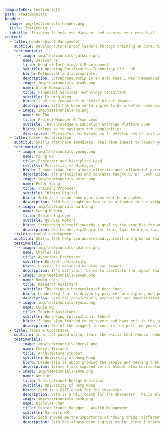 ```yaml
---
templateKey: testimonials
path: /testimonials
header:
  image: img/testimonials-header.png
  title: Testimonials
  subtitle: Training to help you discover and develop your potential
content:
  - title: Leadership & Management
    subtitle: Develop future-proof leaders through training on core, timeless leadership skills
    testimonials:
      - image: img/testimonials-jackson.png
        name: Jackson Ye
        title: Head of Technology & Development
        subtitle: Upspring Purification Technology Ltd., HK
        blurb: Methodical and appropriate.
        description: Entrepreneurship is an area that I was tremendously influenced by. Previously, the fear of failure was always something that held me back from pursuing my dreams. From the training I receivedout making them feeling discouraged. Ultimately, it is his oratory prowess, professional yet with a personal touch, perfected into a sublime concoction, which proves so effective in leading many others, like myself, to achieve our high, I learned to overcome that fear by placing my self-worth on something greater than achievements, circumstances or people. Doing so has liberated me to explore new opportunities and endeavors that I never believe was possible.
      - image: img/testimonials-grady.png
        name: Grady Kusmulyadi
        title: Financial Services Technology Consultant
        subtitle: EY Hong Kong
        blurb: I am now empowered to create bigger impact.
        description: Seth has been mentoring me to be a better communicator in the way I interact with others. He helped me to realise how much difference it would make if I were able to effectively deliver my ideas to people. He also guided me from time to time to come up with specific next steps, so that I would always have clear direction in my personal growth. All of these have led me to grow significantly in my professional skill over the past year so that I am now empowered to create bigger impact to people in my workplace and community.
      - image: img/testimonials-bo.png
        name: Bo Zhu
        title: Project Manager & Team Lead
        subtitle: The Knowledge & Education Exchange Platform CUHK
        blurb: Helped me to navigate the complexities.
        description: Globalplex has helped me to develop one of most important skills I need to lead my team - communication. I've benefited from learning verbal and written communication, along with the critical thinking that is necessary to know the most effective timing, emphasis, and structure of how to communicate. This has helped me to navigate the complexities of a large organization and motivate the team I work with day to day.
  - title: Career Acceleration
    subtitle: Skills that have immediate, real time impact to launch your career to the next level
    testimonials:
      - image: img/testimonials-young.png
        name: Young Ro
        title: Professor and Discipline Lead
        subtitle: University of Michigan
        blurb: I have grown into a more effective and influential person as a result.
        description: The principles and concepts taught by Dr. Seth Kim at Globalplex are enriching and transforming. Over the years, I have applied many of them to different spheres of my life - character development, professional occupation, leadership skills, family life, lay ministry, relationships, education - and I have grown into a more effective and influential person as a result.
      - image: img/testimonials-peter.png
        name: Peter Young
        title: Training Producer
        subtitle: Infopro Digital
        blurb: Seth is a leader who practices what he preaches.
        description: Seth has taught me how to be a leader in the workplace. He is a leader who practices what he preaches, and the authenticity of his teachings comes to life through him living it out. I was able to carry many of his lessons on leadership into my workplace, and it has helped me to excel. He has taught me how to build my emotional intelligence and awareness for my interpersonal relationships, which has positively impacted my life.
      - image: img/testimonials-park.png
        name: Seong W Park
        title: Senior Engineer
        subtitle: Hyundai Motors
        blurb: Stretching oneself towards a goal is the crucible for one's development.
        description: One Leadership/Character trait that Seth has facilitated in me over the years is being true to who I am and standing firm for what I believe. Stretching oneself towards a goal is the crucible for one's development. Seth enables has helped me learn that lesson through successes and failures by keeping focus of the end goal.
  - title: Personal Development
    subtitle: Skills that help you understand yourself and grow so that you can then lead others
    testimonials:
      - image: img/testimonials-charles.png
        name: Charles Kim
        title: Associate Professor
        subtitle: Bucknell University
        blurb: Success is measured by whom you impact.
        description: It's difficult for me to overstate the impact that Seth Kim has on my life both professionally and personally. Through my formative years in graduate school, Seth was a mentor, teacher, and friend and through his investment in my life, I grew to be a leader. I believe one of the greatest attributes of a leader is that success is measured by whom you impact. As a professor, sometimes this impact is obscured because our greatest legacy is our students and their imprint on the world. That my role is to serve my students so that they would surpass me almost seems counterintuitive, yet I find that it motivates me to faithfulness and diligence.
      - image: img/testimonials-bowen.png
        name: Bowen Chin
        title: Research Assistant
        subtitle: The Chinese University of Hong Kong
        blurb: Leadership that is driven by purpose, principles, and people.
        description: Seth has consistently emphasized and demonstrated leadership that is driven by purpose, principles, and people. Through his mentorship, he has sought to elevate my potential by helping me identify my core motives and challenged my weaknesses and inconsistencies. And by pinpointing areas of growth and achievable next steps, Seth has helped me grow in my self-awareness and become a leader who is developing others.
      - image: img/testimonials-lydia.png
        name: Lydia Ng
        title: Teacher Assistant
        subtitle: Hong Kong International School
        blurb: I have also learned to persevere and have grit in the journey to change.
        description: One of the biggest lessons in the past few years working with Seth was to adopt the growth mindset. While everyone has strengths and weaknesses, I tend to magnify my shortcomings and linger in my failures. Seth, again and again, encourages me to accept my areas of growth and provides me with tangible next steps to see small wins in the process. Have I ever thought of giving up? Yes, I have. Nonetheless, I have also learned to persevere and have grit in the journey to change.
  - title: Teams & Corporates
    subtitle: In a fast paced world, learn the skills that reduce redundancy in teams and maximize impact
    testimonials:
      - image: img/testimonials-cheryl.png
        name: Cheryl Trisnadi
        title: Architecture Student
        subtitle: University of Hong Kong
        blurb: Leadership is about growing the people and meeting them where they are.
        description: Before I was exposed to the Global Plex curriculum, I've always thought that onboarding people to a vision is a leader's most important and difficult duty. However, after a year under GPlex's training, I realized that leadership is mostly about growing the people in our organization and meeting them where they are at so they too can pass down the vision. One training session about creating and capitalizing on teaching moments really inspired me. We were given principles on how to help people process character-exposing moments in their lives and make next steps to improve. I learned to apply this in a recycling initiative my peers and I started in our Architecture Department at university.
      - image: img/testimonials-anne.png
        name: Anne Hu
        title: Instructional Design Assistant
        subtitle: University of Hong Kong
        blurb: Seth is a HIIT coach for the character.
        description: Seth is a HIIT coach for the character - he is always maximizing on teaching moments that he observes on the spot in different situations. He helps the learner to understand why we do what we do and addresses our deeper motivations in order to excel and move forward.
      - image: img/testimonials-nick.png
        name: Nicholas Chan
        title: Senior Branch Manager - Wealth Management
        subtitle: Manulife HK
        blurb: Seth showed me the importance of 'doing things differently'.
        description: Seth has always been a great mentor since I started my career as a university graduate, especially when I switched from being a journalist to a wealth management advisor two years ago. It was not easy to be in an industry that I did not study for, which at the same time, was highly competitive. Seth showed me the importance of 'do things differently', which even if I am younger compared to my coworker, I was able to leave memorable impressions to my clients. Also, he always focused on 'the growth mindset' which keeps me motivated for a longer and greater vision instead of short-term achievements.
---
```

